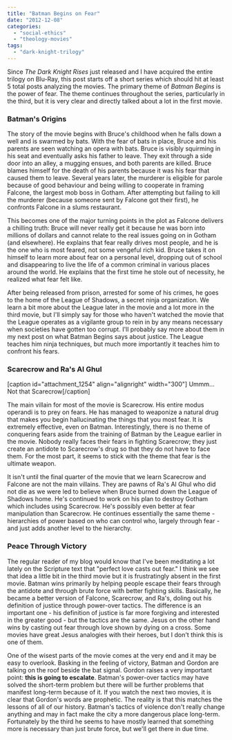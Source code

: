 ```yaml
---
title: "Batman Begins on Fear"
date: "2012-12-08"
categories: 
  - "social-ethics"
  - "theology-movies"
tags: 
  - "dark-knight-trilogy"
---
```


Since _The Dark Knight Rises_ just released and I have acquired the entire trilogy on Blu-Ray, this post starts off a short series which should hit at least 5 total posts analyzing the movies. The primary theme of _Batman Begins_ is the power of fear. The theme continues throughout the series, particularly in the third, but it is very clear and directly talked about a lot in the first movie.

### Batman's Origins

The story of the movie begins with Bruce's childhood when he falls down a well and is swarmed by bats. With the fear of bats in place, Bruce and his parents are seen watching an opera with bats. Bruce is visibly squirming in his seat and eventually asks his father to leave. They exit through a side door into an alley, a mugging ensues, and both parents are killed. Bruce blames himself for the death of his parents because it was his fear that caused them to leave. Several years later, the murderer is eligible for parole because of good behaviour and being willing to cooperate in framing Falcone, the largest mob boss in Gotham. After attempting but failing to kill the murderer (because someone sent by Falcone got their first), he confronts Falcone in a slums restaurant.

<!--more-->This becomes one of the major turning points in the plot as Falcone delivers a chilling truth: Bruce will never really get it because he was born into millions of dollars and cannot relate to the real issues going on in Gotham (and elsewhere). He explains that fear really drives most people, and he is the one who is most feared, not some vengeful rich kid. Bruce takes it on himself to learn more about fear on a personal level, dropping out of school and disappearing to live the life of a common criminal in various places around the world. He explains that the first time he stole out of necessity, he realized what fear felt like.

After being released from prison, arrested for some of his crimes, he goes to the home of the League of Shadows, a secret ninja organization. We learn a bit more about the League later in the movie and a lot more in the third movie, but I'll simply say for those who haven't watched the movie that the League operates as a vigilante group to rein in by any means necessary when societies have gotten too corrupt. I'll probably say more about them in my next post on what Batman Begins says about justice. The League teaches him ninja techniques, but much more importantly it teaches him to confront his fears.

### Scarecrow and Ra's Al Ghul

\[caption id="attachment\_1254" align="alignright" width="300"\][](http://www.anabaptistredux.com/wp-content/uploads/2012/12/The-Scarecrow-1.jpg) Ummm... Not that Scarecrow\[/caption\]

The main villain for most of the movie is Scarecrow. His entire modus operandi is to prey on fears. He has managed to weaponize a natural drug that makes you begin hallucinating the things that you most fear. It is extremely effective, even on Batman. Interestingly, there is no theme of conquering fears aside from the training of Batman by the League earlier in the movie. Nobody really faces their fears in fighting Scarecrow; they just create an antidote to Scarecrow's drug so that they do not have to face them. For the most part, it seems to stick with the theme that fear is the ultimate weapon.

It isn't until the final quarter of the movie that we learn Scarecrow and Falcone are not the main villains. They are pawns of Ra's Al Ghul who did not die as we were led to believe when Bruce burned down the League of Shadows home. He's continued to work on his plan to destroy Gotham which includes using Scarecrow. He's possibly even better at fear manipulation than Scarecrow. He continues essentially the same theme - hierarchies of power based on who can control who, largely through fear - and just adds another level to the hierarchy.

### Peace Through Victory

The regular reader of my blog would know that I've been meditating a lot lately on the Scripture text that "perfect love casts out fear." I think we see that idea a little bit in the third movie but it is frustratingly absent in the first movie. Batman wins primarily by helping people escape their fears through the antidote and through brute force with better fighting skills. Basically, he became a better version of Falcone, Scarecrow, and Ra's, doling out his definition of justice through power-over tactics. The difference is an important one - his definition of justice is far more forgiving and interested in the greater good - but the tactics are the same. Jesus on the other hand wins by casting out fear through love shown by dying on a cross. Some movies have great Jesus analogies with their heroes, but I don't think this is one of them.

One of the wisest parts of the movie comes at the very end and it may be easy to overlook. Basking in the feeling of victory, Batman and Gordon are talking on the roof beside the bat signal. Gordon raises a very important point: **this is going to escalate**. Batman's power-over tactics may have solved the short-term problem but there will be further problems that manifest long-term because of it. If you watch the next two movies, it is clear that Gordon's words are prophetic. The reality is that this matches the lessons of all of our history. Batman's tactics of violence don't really change anything and may in fact make the city a more dangerous place long-term. Fortunately by the third he seems to have mostly learned that something more is necessary than just brute force, but we'll get there in due time.
